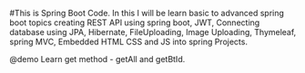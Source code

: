 #This is Spring Boot Code. In this I will be learn  basic to advanced spring boot topics creating REST API using spring boot, JWT, Connecting database using JPA, Hibernate, FileUploading, 
Image Uploading, Thymeleaf, spring MVC, Embedded HTML CSS and JS into spring Projects.

@demo
Learn get method - getAll and getBtId.

